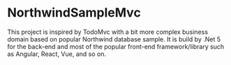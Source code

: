 # NorthwindSampleMvc
This project is inspired by TodoMvc with a bit more complex business domain based on popular Northwind database sample. It is build by .Net 5 for the back-end and most of the popular front-end framework/library such as Angular, React, Vue, and so on.
